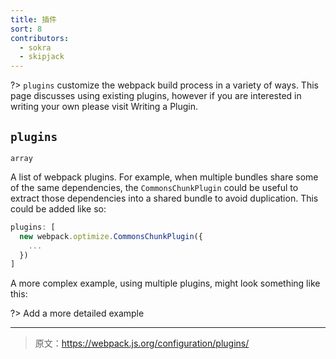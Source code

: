 ```yaml
---
title: 插件
sort: 8
contributors:
  - sokra
  - skipjack
---
```


?> `plugins` customize the webpack build process in a variety of ways. This page discusses using existing plugins, however if you are interested in writing your own please visit Writing a Plugin.

## `plugins`

`array`

A list of webpack plugins. For example, when multiple bundles share some of the same dependencies, the `CommonsChunkPlugin` could be useful to extract those dependencies into a shared bundle to avoid duplication. This could be added like so:

```js
plugins: [
  new webpack.optimize.CommonsChunkPlugin({
    ...
  })
]
```

A more complex example, using multiple plugins, might look something like this:

?> Add a more detailed example

***

> 原文：https://webpack.js.org/configuration/plugins/